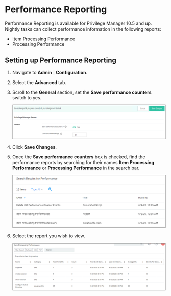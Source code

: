 [title]: # (Performance Reporting)
[tags]: # (reports)
[priority]: # (7010)
# Performance Reporting

Performance Reporting is available for Privilege Manager 10.5 and up.
Nightly tasks can collect performance information in the following reports:

* Item Processing Performance
* Processing Performance

## Setting up Performance Reporting

1. Navigate to __Admin__ | __Configuration__.
1. Select the __Advanced__ tab.
1. Scroll to the __General__ section, set the __Save performance counters__ switch to yes.

   ![Performance Reporting](images/performance-reporting/pr-1.png "Enable performance reporting")
1. Click __Save Changes__.
1. Once the __Save performance counters__ box is checked, find the performance reports by searching for their names __Item Processing Performance__ or __Processing Performance__ in the search bar.

   ![Performance Reporting](images/performance-reporting/pr-2.png "Select the report")
1. Select the report you wish to view.

   ![Performance Reporting](images/performance-reporting/pr-3.png "Report details")
